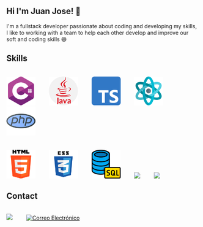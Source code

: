 ## Hi I'm Juan Jose! 👋

I'm a fullstack developer passionate about coding and developing my skills, I like to working with a team to help each other develop and improve our soft and coding skills 😄
<h2 align="left">Skills</h2>
<br>
<div align="left" width="100%" display="flex" flex-flow="row wrap" justify-content="space-evenly">
    <img src="icons/c.png" width="15%" height="auto"/> &emsp;&emsp;
    <img src="icons/java.png" width="15%" height="auto"/> &emsp;&emsp;
    <img src="icons/ts.png" width="15%" height="auto"/> &emsp;&emsp;
    <img src="icons/react.png" width="15%" height="auto"/> &emsp;&emsp;
    <img src="icons/php.png" width="15%" height="auto"/> &emsp;&emsp;
    <br><br><br>
    <img src="icons/html.png" width="15%" height="auto"/> &emsp;&emsp;
    <img src="icons/css.png" width="15%" height="auto"/> &emsp;&emsp;
    <img src="icons/sql.png" width="15%" height="auto"/> &emsp;&emsp;
    <img src="https://www.svgrepo.com/show/331488/mongodb.svg" width="15%" height="auto"/> &emsp;&emsp;
    <img src="https://www.svgrepo.com/show/376337/node-js.svg" width="15%" height="auto"/> &emsp;&emsp;
</div>

<h2>Contact</h2>
<br>
<a href = 'https://www.linkedin.com/in/juan-josé-romero-montes-b65293280/'> <img src="https://skillicons.dev/icons?i=linkedin" /></a> &emsp;&emsp;
<a href="mailto:juanjo.romero.dev@gmail.com">
    <img src="https://upload.wikimedia.org/wikipedia/commons/5/5d/Email_icon.png" alt="Correo Electrónico" width="48" height="48" display="inline-block">
</a>
